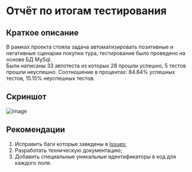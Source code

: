 # Отчёт по итогам тестирования
## Краткое описание
В рамках проекта стояла задача автоматизировать позитивные и негативные сценарии покупки тура, тестирование было проведено на основе БД MySql.  
Были написаны 33 автотеста из которых 28 прошли успешно, 5 тестов прошли неуспешно.
Соотношение в процентах: 84.84% успешных тестов, 15.15% неуспешных тестов.
## Скриншот
![image](https://github.com/NikitkaGordeev/CourseProject/assets/130284238/c1499ccc-9b76-4491-979f-0fe0557a8f46)
## Рекомендации
1. Исправить баги которые заведены в [Issues](https://github.com/NikitkaGordeev/CourseProject/issues);
2. Разработать техническую документацию;
3. Добавить специальные уникальные идентификаторы в код для каждого поля.
